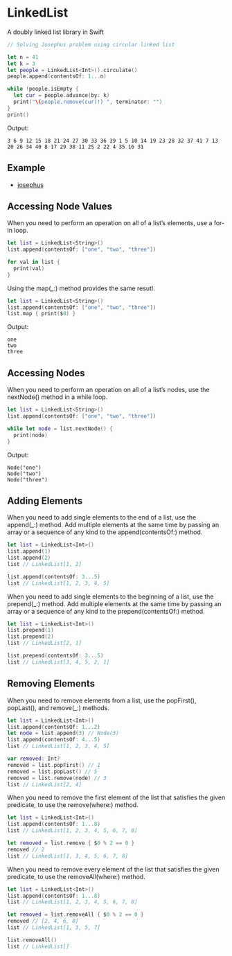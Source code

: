 # LinkedList

A doubly linked list library in Swift

```swift
// Solving Josephus problem using circular linked list

let n = 41
let k = 3
let people = LinkedList<Int>().circulate()
people.append(contentsOf: 1...n)

while !people.isEmpty {
  let cur = people.advance(by: k)
  print("\(people.remove(cur)!) ", terminator: "")
}
print()
```

Output:

```
3 6 9 12 15 18 21 24 27 30 33 36 39 1 5 10 14 19 23 28 32 37 41 7 13 20 26 34 40 8 17 29 38 11 25 2 22 4 35 16 31
```

## Example

- [josephus](https://github.com/ready-player1/josephus/blob/main/josephus/main.swift)

## Accessing Node Values

When you need to perform an operation on all of a list’s elements, use a for-in loop.

```swift
let list = LinkedList<String>()
list.append(contentsOf: ["one", "two", "three"])

for val in list {
  print(val)
}
```

Using the map(\_:) method provides the same resutl.

```swift
let list = LinkedList<String>()
list.append(contentsOf: ["one", "two", "three"])
list.map { print($0) }
```

Output:

```
one
two
three
```

## Accessing Nodes

When you need to perform an operation on all of a list’s nodes, use the nextNode() method in a while loop.

```swift
let list = LinkedList<String>()
list.append(contentsOf: ["one", "two", "three"])

while let node = list.nextNode() {
  print(node)
}
```

Output:

```
Node("one")
Node("two")
Node("three")
```

## Adding Elements

When you need to add single elements to the end of a list, use the append(\_:) method. Add multiple elements at the same time by passing an array or a sequence of any kind to the append(contentsOf:) method.

```swift
let list = LinkedList<Int>()
list.append(1)
list.append(2)
list // LinkedList[1, 2]

list.append(contentsOf: 3...5)
list // LinkedList[1, 2, 3, 4, 5]
```

When you need to add single elements to the beginning of a list, use the prepend(\_:) method. Add multiple elements at the same time by passing an array or a sequence of any kind to the prepend(contentsOf:) method.

```swift
let list = LinkedList<Int>()
list.prepend(1)
list.prepend(2)
list // LinkedList[2, 1]

list.prepend(contentsOf: 3...5)
list // LinkedList[3, 4, 5, 2, 1]
```

## Removing Elements

When you need to remove elements from a list, use the popFirst(), popLast(),  and remove(\_:) methods.

```swift
let list = LinkedList<Int>()
list.append(contentsOf: 1...2)
let node = list.append(3) // Node(3)
list.append(contentsOf: 4...5)
list // LinkedList[1, 2, 3, 4, 5]

var removed: Int?
removed = list.popFirst() // 1
removed = list.popLast() // 5
removed = list.remove(node) // 3
list // LinkedList[2, 4]
```

When you need to remove the first element of the list that satisfies the given predicate, to use the remove(where:) method.

```swift
let list = LinkedList<Int>()
list.append(contentsOf: 1...8)
list // LinkedList[1, 2, 3, 4, 5, 6, 7, 8]

let removed = list.remove { $0 % 2 == 0 }
removed // 2
list // LinkedList[1, 3, 4, 5, 6, 7, 8]
```

When you need to remove every element of the list that satisfies the given predicate, to use the removeAll(where:) method.

```swift
let list = LinkedList<Int>()
list.append(contentsOf: 1...8)
list // LinkedList[1, 2, 3, 4, 5, 6, 7, 8]

let removed = list.removeAll { $0 % 2 == 0 }
removed // [2, 4, 6, 8]
list // LinkedList[1, 3, 5, 7]

list.removeAll()
list // LinkedList[]
```
